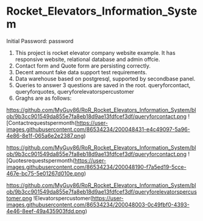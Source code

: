 # Rocket_Elevators_Information_System
Initial Password: password 
1. This project is rocket elevator company website example. It has responsive website, relational database and admin offcie.
2. Contact form and Quote form are persisting correctly.
3. Decent amount fake data support test requirements. 
4. Data warehouse based on postgresql, supported by secondbase panel.
5. Queries to answer 3 questions are saved in the root. queryforcontact, queryforquotes, queryforelevatorspercustomer
6. Graghs are as follows:

https://github.com/MyGuy86/RoR_Rocket_Elevators_Information_System/blob/9b3cc901549da855e7fa8eb18d9ae13fdfcef3df/queryforcontact.png
![Contactrequestspermonth(https://user-images.githubusercontent.com/86534234/200048431-e4c49097-5a96-4e86-8e1f-065a6e2e2387.png)


https://github.com/MyGuy86/RoR_Rocket_Elevators_Information_System/blob/9b3cc901549da855e7fa8eb18d9ae13fdfcef3df/queryforcontact.png
![Quotesrequestspermonth(https://user-images.githubusercontent.com/86534234/200048190-f7a5ed19-5cce-467e-bc75-5e01267d010e.png)


https://github.com/MyGuy86/RoR_Rocket_Elevators_Information_System/blob/9b3cc901549da855e7fa8eb18d9ae13fdfcef3df/queryforelevatorspercustomer.png
!Elevatorspercustomer(https://user-images.githubusercontent.com/86534234/200048003-0c49fbf0-4393-4e46-8eef-49a435903fdd.png)




